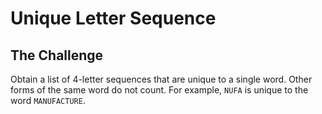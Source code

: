 # Unique Letter Sequence

## The Challenge

Obtain a list of 4-letter sequences that are unique to a single word.  Other forms of the same word do not count.  For example, `NUFA` is unique to the word `MANUFACTURE`.